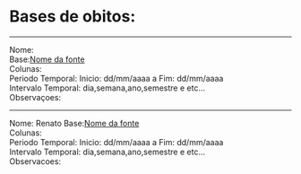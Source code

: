 
# Bases de obitos:

_________
Nome:  
Base:[Nome da fonte](Link)  
Colunas:  
Periodo Temporal: Inicio: dd/mm/aaaa a Fim: dd/mm/aaaa  
Intervalo Temporal: dia,semana,ano,semestre e etc...  
Observaçoes:  
___________
Nome:  Renato
Base:[Nome da fonte](Link)  
Colunas:  
Periodo Temporal: Inicio: dd/mm/aaaa a Fim: dd/mm/aaaa  
Intervalo Temporal: dia,semana,ano,semestre e etc...  
Observacoes: 